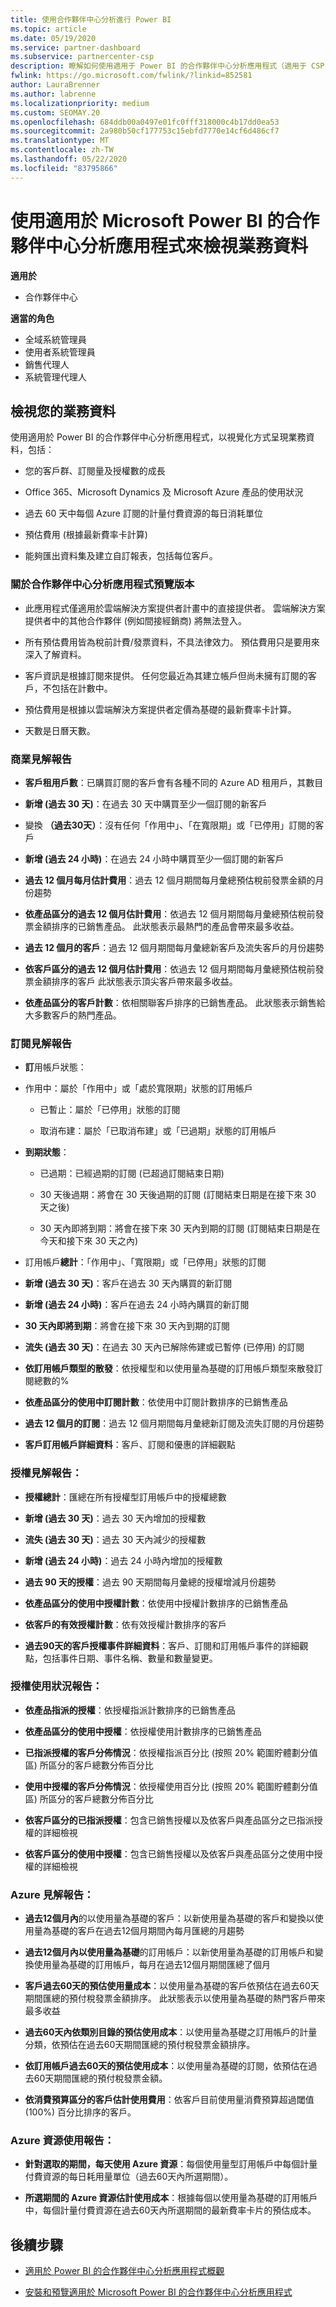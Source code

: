 ```yaml
---
title: 使用合作夥伴中心分析進行 Power BI
ms.topic: article
ms.date: 05/19/2020
ms.service: partner-dashboard
ms.subservice: partnercenter-csp
description: 瞭解如何使用適用于 Power BI 的合作夥伴中心分析應用程式（適用于 CSP 中的直接合作夥伴）來查看您的商務資料。
fwlink: https://go.microsoft.com/fwlink/?linkid=852581
author: LauraBrenner
ms.author: labrenne
ms.localizationpriority: medium
ms.custom: SEOMAY.20
ms.openlocfilehash: 684ddb00a0497e01fc0fff318000c4b17dd0ea53
ms.sourcegitcommit: 2a980b50cf177753c15ebfd7770e14cf6d486cf7
ms.translationtype: MT
ms.contentlocale: zh-TW
ms.lasthandoff: 05/22/2020
ms.locfileid: "83795866"
---
```

# <a name="view-your-business-data-with-the-partner-center-analytics-app-for-microsoft-power-bi"></a>使用適用於 Microsoft Power BI 的合作夥伴中心分析應用程式來檢視業務資料

**適用於**

- 合作夥伴中心

**適當的角色**

- 全域系統管理員
- 使用者系統管理員
- 銷售代理人
- 系統管理代理人

## <a name="view-your-business-data"></a>檢視您的業務資料

使用適用於 Power BI 的合作夥伴中心分析應用程式，以視覺化方式呈現業務資料，包括：

- 您的客戶群、訂閱量及授權數的成長

- Office 365、Microsoft Dynamics 及 Microsoft Azure 產品的使用狀況

- 過去 60 天中每個 Azure 訂閱的計量付費資源的每日消耗單位

- 預估費用 (根據最新費率卡計算)

- 能夠匯出資料集及建立自訂報表，包括每位客戶。

### <a name="about-the-partner-center-analytics-app-preview-release"></a>關於合作夥伴中心分析應用程式預覽版本

- 此應用程式僅適用於雲端解決方案提供者計畫中的直接提供者。 雲端解決方案提供者中的其他合作夥伴 (例如間接經銷商) 將無法登入。

- 所有預估費用皆為稅前計費/發票資料，不具法律效力。 預估費用只是要用來深入了解資料。

- 客戶資訊是根據訂閱來提供。 任何您最近為其建立帳戶但尚未擁有訂閱的客戶，不包括在計數中。

- 預估費用是根據以雲端解決方案提供者定價為基礎的最新費率卡計算。

- 天數是日曆天數。

### <a name="business-insights-report"></a>商業見解報告

- **客戶租用戶數**：已購買訂閱的客戶會有各種不同的 Azure AD 租用戶，其數目

- **新增 (過去 30 天)**：在過去 30 天中購買至少一個訂閱的新客戶

- 變換 **（過去30天）**：沒有任何「作用中」、「在寬限期」或「已停用」訂閱的客戶

- **新增 (過去 24 小時)**：在過去 24 小時中購買至少一個訂閱的新客戶

- **過去 12 個月每月估計費用**：過去 12 個月期間每月彙總預估稅前發票金額的月份趨勢

- **依產品區分的過去 12 個月估計費用**：依過去 12 個月期間每月彙總預估稅前發票金額排序的已銷售產品。 此狀態表示最熱門的產品會帶來最多收益。

- **過去 12 個月的客戶**：過去 12 個月期間每月彙總新客戶及流失客戶的月份趨勢

- **依客戶區分的過去 12 個月估計費用**：依過去 12 個月期間每月彙總預估稅前發票金額排序的客戶 此狀態表示頂尖客戶帶來最多收益。

- **依產品區分的客戶計數**：依相關聯客戶排序的已銷售產品。 此狀態表示銷售給大多數客戶的熱門產品。

### <a name="subscription-insights-report"></a>訂閱見解報告

- **訂**用帳戶狀態：

- 作用中：屬於「作用中」或「處於寬限期」狀態的訂用帳戶

  - 已暫止：屬於「已停用」狀態的訂閱

  - 取消布建：屬於「已取消布建」或「已過期」狀態的訂用帳戶

- **到期狀態**：

  - 已過期：已經過期的訂閱 (已超過訂閱結束日期)

  - 30 天後過期：將會在 30 天後過期的訂閱 (訂閱結束日期是在接下來 30 天之後)

  - 30 天內即將到期：將會在接下來 30 天內到期的訂閱 (訂閱結束日期是在今天和接下來 30 天之內)

- 訂用帳戶**總計**：「作用中」、「寬限期」或「已停用」狀態的訂閱

- **新增 (過去 30 天)**：客戶在過去 30 天內購買的新訂閱

- **新增 (過去 24 小時)**：客戶在過去 24 小時內購買的新訂閱

- **30 天內即將到期**：將會在接下來 30 天內到期的訂閱

- **流失 (過去 30 天)**：在過去 30 天內已解除佈建或已暫停 (已停用) 的訂閱

- **依訂用帳戶類型的散發**：依授權型和以使用量為基礎的訂用帳戶類型來散發訂閱總數的%

- **依產品區分的使用中訂閱計數**：依使用中訂閱計數排序的已銷售產品

- **過去 12 個月的訂閱**：過去 12 個月期間每月彙總新訂閱及流失訂閱的月份趨勢

- **客戶訂用帳戶詳細資料**：客戶、訂閱和優惠的詳細觀點

### <a name="license-insights-report"></a>授權見解報告：

- **授權總計**：匯總在所有授權型訂用帳戶中的授權總數

- **新增 (過去 30 天)**：過去 30 天內增加的授權數

- **流失 (過去 30 天)**：過去 30 天內減少的授權數

- **新增 (過去 24 小時)**：過去 24 小時內增加的授權數

- **過去 90 天的授權**：過去 90 天期間每月彙總的授權增減月份趨勢

- **依產品區分的使用中授權計數**：依使用中授權計數排序的已銷售產品

- **依客戶的有效授權計數**：依有效授權計數排序的客戶

- **過去90天的客戶授權事件詳細資料**：客戶、訂閱和訂用帳戶事件的詳細觀點，包括事件日期、事件名稱、數量和數量變更。

### <a name="licenses-usage-report"></a>授權使用狀況報告：

- **依產品指派的授權**：依授權指派計數排序的已銷售產品

- **依產品區分的使用中授權**：依授權使用計數排序的已銷售產品

- **已指派授權的客戶分佈情況**：依授權指派百分比 (按照 20% 範圍貯體劃分值區) 所區分的客戶總數分佈百分比

- **使用中授權的客戶分佈情況**：依授權使用百分比 (按照 20% 範圍貯體劃分值區) 所區分的客戶總數分佈百分比

- **依客戶區分的已指派授權**：包含已銷售授權以及依客戶與產品區分之已指派授權的詳細檢視

- **依客戶區分的使用中授權**：包含已銷售授權以及依客戶與產品區分之使用中授權的詳細檢視

### <a name="azure-insights-report"></a>Azure 見解報告：

- **過去12個月內**的以使用量為基礎的客戶：以新使用量為基礎的客戶和變換以使用量為基礎的客戶在過去12個月期間內每月匯總的月趨勢

- **過去12個月內以使用量為基礎**的訂用帳戶：以新使用量為基礎的訂用帳戶和變換使用量為基礎的訂用帳戶，每月在過去12個月期間匯總了個月

- **客戶過去60天的預估使用量成本**：以使用量為基礎的客戶依預估在過去60天期間匯總的預付稅發票金額排序。 此狀態表示以使用量為基礎的熱門客戶帶來最多收益

- **過去60天內依類別目錄的預估使用成本**：以使用量為基礎之訂用帳戶的計量分類，依預估在過去60天期間匯總的預付稅發票金額排序。

- **依訂用帳戶過去60天的預估使用成本**：以使用量為基礎的訂閱，依預估在過去60天期間匯總的預付稅發票金額。

- **依消費預算區分的客戶估計使用費用**：依客戶目前使用量消費預算超過閾值 (100%) 百分比排序的客戶。

### <a name="azure-resource-usage-report"></a>Azure 資源使用報告：

- **針對選取的期間，每天使用 Azure 資源**：每個使用量型訂用帳戶中每個計量付費資源的每日耗用量單位（過去60天內所選期間）。

- **所選期間的 Azure 資源估計使用成本**：根據每個以使用量為基礎的訂用帳戶中，每個計量付費資源在過去60天內所選期間的最新費率卡片的預估成本。 

## <a name="next-steps"></a>後續步驟

- [適用於 Power BI 的合作夥伴中心分析應用程式概觀](power-bi-app-for-direct-partners.md)

- [安裝和預覽適用於 Microsoft Power BI 的合作夥伴中心分析應用程式](power-bi-app-for-direct-partners-install.md)
